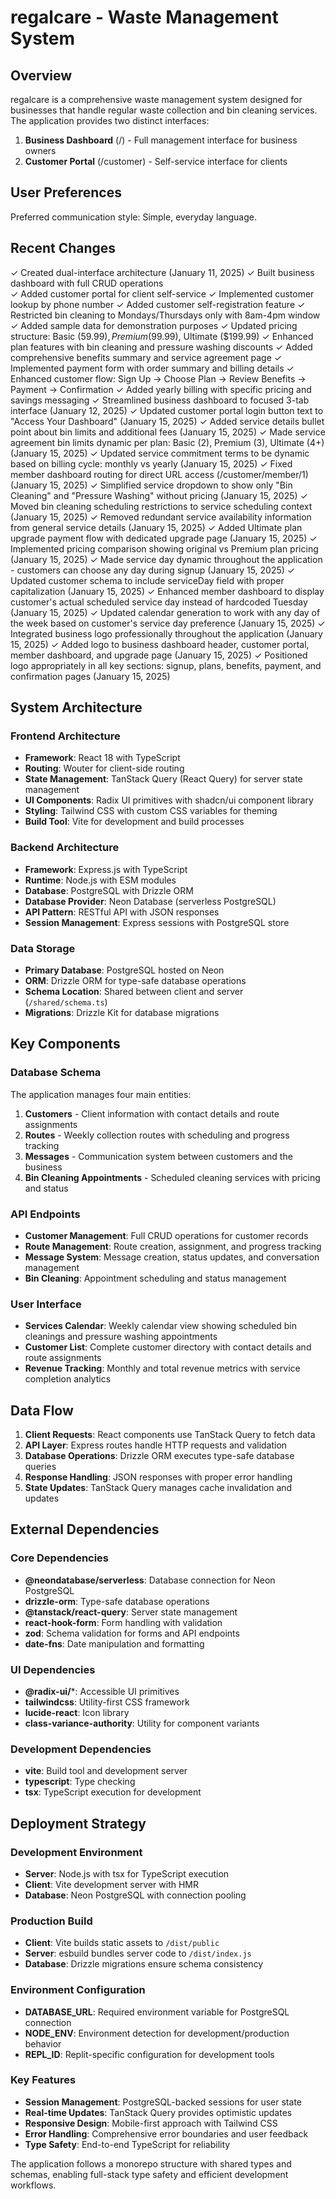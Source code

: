 # regalcare - Waste Management System

## Overview

regalcare is a comprehensive waste management system designed for businesses that handle regular waste collection and bin cleaning services. The application provides two distinct interfaces:

1. **Business Dashboard** (/) - Full management interface for business owners
2. **Customer Portal** (/customer) - Self-service interface for clients

## User Preferences

Preferred communication style: Simple, everyday language.

## Recent Changes

✓ Created dual-interface architecture (January 11, 2025)
✓ Built business dashboard with full CRUD operations  
✓ Added customer portal for client self-service
✓ Implemented customer lookup by phone number
✓ Added customer self-registration feature
✓ Restricted bin cleaning to Mondays/Thursdays only with 8am-4pm window
✓ Added sample data for demonstration purposes
✓ Updated pricing structure: Basic ($59.99), Premium ($99.99), Ultimate ($199.99)
✓ Enhanced plan features with bin cleaning and pressure washing discounts
✓ Added comprehensive benefits summary and service agreement page
✓ Implemented payment form with order summary and billing details
✓ Enhanced customer flow: Sign Up → Choose Plan → Review Benefits → Payment → Confirmation
✓ Added yearly billing with specific pricing and savings messaging
✓ Streamlined business dashboard to focused 3-tab interface (January 12, 2025)
✓ Updated customer portal login button text to "Access Your Dashboard" (January 15, 2025)
✓ Added service details bullet point about bin limits and additional fees (January 15, 2025)
✓ Made service agreement bin limits dynamic per plan: Basic (2), Premium (3), Ultimate (4+) (January 15, 2025)
✓ Updated service commitment terms to be dynamic based on billing cycle: monthly vs yearly (January 15, 2025)
✓ Fixed member dashboard routing for direct URL access (/customer/member/1) (January 15, 2025)
✓ Simplified service dropdown to show only "Bin Cleaning" and "Pressure Washing" without pricing (January 15, 2025)
✓ Moved bin cleaning scheduling restrictions to service scheduling context (January 15, 2025)
✓ Removed redundant service availability information from general service details (January 15, 2025)
✓ Added Ultimate plan upgrade payment flow with dedicated upgrade page (January 15, 2025)
✓ Implemented pricing comparison showing original vs Premium plan pricing (January 15, 2025)
✓ Made service day dynamic throughout the application - customers can choose any day during signup (January 15, 2025)
✓ Updated customer schema to include serviceDay field with proper capitalization (January 15, 2025)
✓ Enhanced member dashboard to display customer's actual scheduled service day instead of hardcoded Tuesday (January 15, 2025)
✓ Updated calendar generation to work with any day of the week based on customer's service day preference (January 15, 2025)
✓ Integrated business logo professionally throughout the application (January 15, 2025)
✓ Added logo to business dashboard header, customer portal, member dashboard, and upgrade page (January 15, 2025)
✓ Positioned logo appropriately in all key sections: signup, plans, benefits, payment, and confirmation pages (January 15, 2025)

## System Architecture

### Frontend Architecture
- **Framework**: React 18 with TypeScript
- **Routing**: Wouter for client-side routing
- **State Management**: TanStack Query (React Query) for server state management
- **UI Components**: Radix UI primitives with shadcn/ui component library
- **Styling**: Tailwind CSS with custom CSS variables for theming
- **Build Tool**: Vite for development and build processes

### Backend Architecture
- **Framework**: Express.js with TypeScript
- **Runtime**: Node.js with ESM modules
- **Database**: PostgreSQL with Drizzle ORM
- **Database Provider**: Neon Database (serverless PostgreSQL)
- **API Pattern**: RESTful API with JSON responses
- **Session Management**: Express sessions with PostgreSQL store

### Data Storage
- **Primary Database**: PostgreSQL hosted on Neon
- **ORM**: Drizzle ORM for type-safe database operations
- **Schema Location**: Shared between client and server (`/shared/schema.ts`)
- **Migrations**: Drizzle Kit for database migrations

## Key Components

### Database Schema
The application manages four main entities:
1. **Customers** - Client information with contact details and route assignments
2. **Routes** - Weekly collection routes with scheduling and progress tracking
3. **Messages** - Communication system between customers and the business
4. **Bin Cleaning Appointments** - Scheduled cleaning services with pricing and status

### API Endpoints
- **Customer Management**: Full CRUD operations for customer records
- **Route Management**: Route creation, assignment, and progress tracking
- **Message System**: Message creation, status updates, and conversation management
- **Bin Cleaning**: Appointment scheduling and status management

### User Interface
- **Services Calendar**: Weekly calendar view showing scheduled bin cleanings and pressure washing appointments
- **Customer List**: Complete customer directory with contact details and route assignments
- **Revenue Tracking**: Monthly and total revenue metrics with service completion analytics

## Data Flow

1. **Client Requests**: React components use TanStack Query to fetch data
2. **API Layer**: Express routes handle HTTP requests and validation
3. **Database Operations**: Drizzle ORM executes type-safe database queries
4. **Response Handling**: JSON responses with proper error handling
5. **State Updates**: TanStack Query manages cache invalidation and updates

## External Dependencies

### Core Dependencies
- **@neondatabase/serverless**: Database connection for Neon PostgreSQL
- **drizzle-orm**: Type-safe database operations
- **@tanstack/react-query**: Server state management
- **react-hook-form**: Form handling with validation
- **zod**: Schema validation for forms and API endpoints
- **date-fns**: Date manipulation and formatting

### UI Dependencies
- **@radix-ui/***: Accessible UI primitives
- **tailwindcss**: Utility-first CSS framework
- **lucide-react**: Icon library
- **class-variance-authority**: Utility for component variants

### Development Dependencies
- **vite**: Build tool and development server
- **typescript**: Type checking
- **tsx**: TypeScript execution for development

## Deployment Strategy

### Development Environment
- **Server**: Node.js with tsx for TypeScript execution
- **Client**: Vite development server with HMR
- **Database**: Neon PostgreSQL with connection pooling

### Production Build
- **Client**: Vite builds static assets to `/dist/public`
- **Server**: esbuild bundles server code to `/dist/index.js`
- **Database**: Drizzle migrations ensure schema consistency

### Environment Configuration
- **DATABASE_URL**: Required environment variable for PostgreSQL connection
- **NODE_ENV**: Environment detection for development/production behavior
- **REPL_ID**: Replit-specific configuration for development tools

### Key Features
- **Session Management**: PostgreSQL-backed sessions for user state
- **Real-time Updates**: TanStack Query provides optimistic updates
- **Responsive Design**: Mobile-first approach with Tailwind CSS
- **Error Handling**: Comprehensive error boundaries and user feedback
- **Type Safety**: End-to-end TypeScript for reliability

The application follows a monorepo structure with shared types and schemas, enabling full-stack type safety and efficient development workflows.